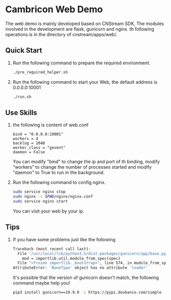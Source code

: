 # Cambricon Web Demo #

The web demo is mainly developed based on CNStream SDK, The modules involved in the development are flask, gunicorn and nginx.
th following operations is in the directory of cnstream/apps/web/.

## Quick Start ##

1. Run the following command to prepare the  required environment.
   ```bash
   ./pre_required_helper.sh
   ```

2. Run the following command to start your Web, the default address is 0.0.0.0:10001
   ```bash
   ./run.sh
   ```

## Use Skills ##

1. the following is content of web.conf
   ```code
   bind = "0.0.0.0:10001"
   workers = 4
   backlog = 2048
   worker_class = "gevent"
   daemon = False
   ```
   You can modify "bind" to change the ip and port of th binding, modify "workers" to change the number of processes started and modify "daemon" to True to run in the background.

2. Run the following command to config nginx.
   ```bash
   sudo service nginx stop
   sudo nginx -c $PWD/nginx/nginx.conf
   sudo service nginx start
   ``` 
   You can visit your web by your ip.

## Tips ##

1. If you have some problems just like the following
   ```bash
   Traceback (most recent call last):
     File "/usr/local/lib/python3.5/dist-packages/gunicorn/app/base.py", line 100, in get_config_from_filename
       mod = importlib.util.module_from_spec(spec)
     File "<frozen importlib._bootstrap>", line 574, in module_from_spec
   AttributeError: 'NoneType' object has no attribute 'loader'
   ```
   It's possible that the version of gunicorn doesn't match, the following command maybe help you!
   ```bash
   pip3 install gunicorn==19.9.0 -i https://pypi.doubanio.com/simple
   ```
